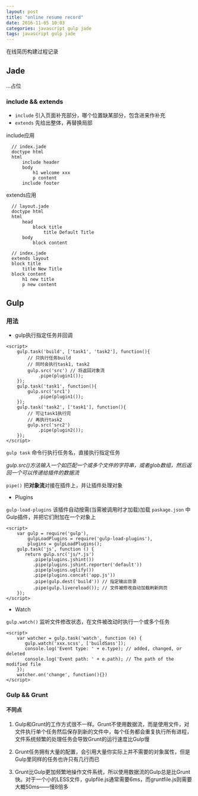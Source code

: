 ```yaml
---
layout: post
title: "online resume record"
date: 2016-11-05 10:03
categories: javascript gulp jade
tags: javascript gulp jade
---
```




在线简历构建过程记录




## Jade
...占位

### include && extends

- `include`  引入页面补充部分，哪个位置缺某部分，包含进来作补充
- `extends`  先给出整体，再替换局部

include应用  

```
  // index.jade
  doctype html
  html
      include header
      body
          h1 welcome xxx
          p content
      include footer
```

extends应用  

```
  // layout.jade
  doctype html
  html
      head
          block title
              title Default Title
      body
          block content

  // index.jade
  extends layout
  block title
      title New Title
  block content
      h1 new title
      p new content
```

## Gulp

### 用法

- gulp执行指定任务并回调  

```
<script>
    gulp.task('build', ['task1', 'task2'], function(){
        // 只执行任务build
        // 同时会执行task1, task2
        gulp.src('src') // 将返回对象流
            .pipe(plugin1());
    });
    gulp.task('task1', function(){
        gulp.src('src1')
            .pipe(plugin1());
    });
    gulp.task('task2', ['task1'], function(){
        // 可让task1执行完
        // 再执行task2
        gulp.src('src2')
            .pipe(plugin2());
    });
</script>
```

`gulp task` 命令行执行任务名，直接执行指定任务  

*gulp.src()方法输入一个如匹配一个或多个文件的字符串，或者glob数组，然后返回一个可以传递给插件的数据流*  

`pipe()` 把**对象流**对接在插件上，并让插件处理对象  

- Plugins

`gulp-load-plugins`  该插件自动按需(当需被调用时才加载)加载 `paskage.json` 中Gulp插件，并把它们附加在一个对象上  

```
<script>
    var gulp = require('gulp'),
        gulpLoadPlugins = require('gulp-load-plugins'),
        plugins = gulpLoadPlugins();
    gulp.task('js', function () {
       return gulp.src('js/*.js')
          .pipe(plugins.jshint())
          .pipe(plugins.jshint.reporter('default'))
          .pipe(plugins.uglify())
          .pipe(plugins.concat('app.js'))
          .pipe(gulp.dest('build')) // 指定输出目录
          .pipe(gulp.livereload()); // 文件被修改自动加载刷新网页
    });
</script>
```

- Watch

`gulp.watch()`  监听文件修改状态，在文件被改动时执行一个或多个任务  

```
<script>
    var watcher = gulp.task('watch', function (e) {
       gulp.watch('xxx.scss', ['buildSass']);
       console.log('Event type: ' + e.type); // added, changed, or deleted
       console.log('Event path: ' + e.path); // The path of the modified file
    });
    watcher.on('change', function(){})
</script>
```

### Gulp && Grunt

#### 不同点
1. Gulp和Grunt的工作方式很不一样。Grunt不使用数据流，而是使用文件，对文件执行单个任务然后保存到新的文件中，每个任务都会重复执行所有进程，文件系统频繁的处理任务会导致Grunt的运行速度比Gulp慢  

2. Grunt任务拥有大量的配置，会引用大量你实际上并不需要的对象属性，但是Gulp里同样的任务也许只有几行而已  

3. Grunt比Gulp更加频繁地操作文件系统，所以使用数据流的Gulp总是比Grunt快。对于一个小的LESS文件，gulpfile.js通常需要6ms，而gruntfile.js则需要大概50ms——慢8倍多  

